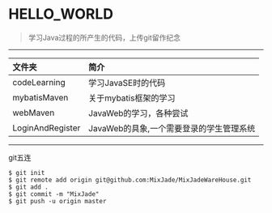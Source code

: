 # HELLO_WORLD

> 学习Java过程的所产生的代码，上传git留作纪念

---

| 文件夹              | 简介                       |
|:-----------------|:-------------------------|
| codeLearning     | 学习JavaSE时的代码             |
| mybatisMaven     | 关于mybatis框架的学习           |
| webMaven         | JavaWeb的学习，各种尝试          |
| LoginAndRegister | JavaWeb的具象,一个需要登录的学生管理系统 |

---

git五连

```
$ git init
$ git remote add origin git@github.com:MixJade/MixJadeWareHouse.git
$ git add .
$ git commit -m "MixJade"
$ git push -u origin master
```